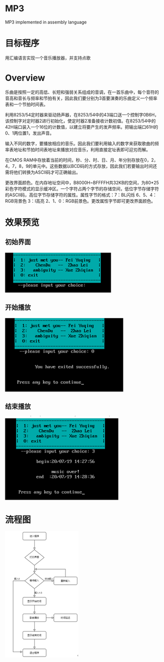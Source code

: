 # MP3

MP3 implemented in assembly language



# 目标程序

用汇编语言实现一个音乐播放器，并支持点歌





# Overview

乐曲是按照一定的高低、长短和强弱关系组成的音调，在一首乐曲中，每个音符的音高和音长与频率和节拍有关，因此我们要分别为3首要演奏的乐曲定义一个频率表和一个节拍时间表。

利用8253/54定时器来驱动扬声器，在8253/54中的43端口送一个控制字0B6H，该控制字对定时器2进行初始化，使定时器2准备接收计数初值。在8253/54中的42H端口装入一个16位的计数值，以建立将要产生的发声频率。把输出端口61H的0、1两位置1，发出声音。 

输入不同的数字，要播放相应的音乐。因此我们要利用输入的数字来获取歌曲的频率表地址和节拍时间表地址来播放对应音乐，利用直接定址表即可迎刃而解。

在CMOS RAM中存放着当前的时间，秒、分、时、日、月、年分别存放在0，2，4，7，8，9的单元中。这些数据以BCD码的方式存放，因此我们若要输出时间还需将他们转换为ASCII码才可正确输出。

更改界面颜色。在内存地址空间中，B8000H~BFFFFH共32KB的空间，为80*25彩色字符模式的显示缓冲区。一个字符占两个字节的存储空间，低位字节存储字符的ASCII码，高位字节存储字符的属性。属性字节的格式：7：BL闪烁  6、5、4：RGB背景色 3：I高亮 2、1、0：RGB前景色。更改属性字节即可更改界面颜色。



# 效果预览

## 初始界面

![image-20231203014653823](image/README/image-20231203014653823.png)

## 开始播放

![image-20231203014718152](image/README/image-20231203014718152.png)

## 结束播放

![image-20231203014751121](image/README/image-20231203014751121.png)

# 流程图

<img src="image/README/image-20231203014613435.png" alt="image-20231203014613435" style="zoom:50%;" />

